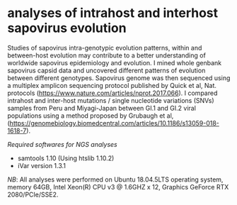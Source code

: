 # analyses of intrahost and interhost sapovirus evolution
Studies of sapovirus intra-genotypic evolution patterns, within and between-host evolution may contribute to a better understanding of worldwide sapovirus epidemiology and evolution. 
I mined whole genbank sapovirus capsid data and uncovered different patterns of evolution between different genotypes. Sapovirus genome was then sequenced using a multiplex amplicon sequencing protocol published by Quick et al, Nat. protocols (https://www.nature.com/articles/nprot.2017.066). I compared intrahost and inter-host mutations / single nucleotide variations (SNVs) samples from Peru and Miyagi-Japan between GI.1 and GI.2 viral populations using a method proposed by Grubaugh et al, (https://genomebiology.biomedcentral.com/articles/10.1186/s13059-018-1618-7). 

*Required softwares for NGS analyses*
- samtools 1.10 (Using htslib 1.10.2)
- iVar version 1.3.1

*NB*: All analyses were performed on Ubuntu 18.04.5LTS operating system, memory 64GB, Intel Xeon(R) CPU v3 @ 1.6GHZ x 12, Graphics GeForce RTX 2080/PCIe/SSE2. 
